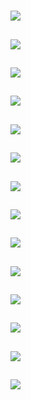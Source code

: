 # [](ContributionTable?__template__=property.md#cldf:VerbAgreementAggregatedByMarkerPositionBinned4)

[](ContributionTable?__template__=property.md&property=Description#cldf:VerbAgreementAggregatedByMarkerPositionBinned4)

## [](ParameterTable#cldf:1052)

![](MarkerPositionBinned4ForADefault.jpg?parameters=1052&pacific-centered&padding-left=10&padding-right=10&padding-top=20&padding-bottom=20&width=12&height=8&markersize=15#cldfviz.map)

## [](ParameterTable#cldf:1053)

![](MarkerPositionBinned4ForUDefault.jpg?parameters=1053&pacific-centered&padding-left=10&padding-right=10&padding-top=20&padding-bottom=20&width=12&height=8&markersize=15#cldfviz.map)

## [](ParameterTable#cldf:1054)

![](MarkerPositionBinned4ForSDefault.jpg?parameters=1054&pacific-centered&padding-left=10&padding-right=10&padding-top=20&padding-bottom=20&width=12&height=8&markersize=15#cldfviz.map)

## [](ParameterTable#cldf:1055)

![](MarkerPositionBinned4ForBDefault.jpg?parameters=1055&pacific-centered&padding-left=10&padding-right=10&padding-top=20&padding-bottom=20&width=12&height=8&markersize=15#cldfviz.map)

## [](ParameterTable#cldf:1056)

![](MarkerPositionBinned4ForPOSSDefault.jpg?parameters=1056&pacific-centered&padding-left=10&padding-right=10&padding-top=20&padding-bottom=20&width=12&height=8&markersize=15#cldfviz.map)

## [](ParameterTable#cldf:1057)

![](MarkerPositionBinned4ForARGNom.jpg?parameters=1057&pacific-centered&padding-left=10&padding-right=10&padding-top=20&padding-bottom=20&width=12&height=8&markersize=15#cldfviz.map)

## [](ParameterTable#cldf:1058)

![](MarkerPositionBinned4ForOAdp.jpg?parameters=1058&pacific-centered&padding-left=10&padding-right=10&padding-top=20&padding-bottom=20&width=12&height=8&markersize=15#cldfviz.map)

## [](ParameterTable#cldf:1059)

![](MarkerPositionBinned4ForAFF.jpg?parameters=1059&pacific-centered&padding-left=10&padding-right=10&padding-top=20&padding-bottom=20&width=12&height=8&markersize=15#cldfviz.map)

## [](ParameterTable#cldf:1060)

![](MarkerPositionBinned4ForTDefault.jpg?parameters=1060&pacific-centered&padding-left=10&padding-right=10&padding-top=20&padding-bottom=20&width=12&height=8&markersize=15#cldfviz.map)

## [](ParameterTable#cldf:1061)

![](MarkerPositionBinned4ForIDefault.jpg?parameters=1061&pacific-centered&padding-left=10&padding-right=10&padding-top=20&padding-bottom=20&width=12&height=8&markersize=15#cldfviz.map)

## [](ParameterTable#cldf:1062)

![](MarkerPositionBinned4ForGDefault.jpg?parameters=1062&pacific-centered&padding-left=10&padding-right=10&padding-top=20&padding-bottom=20&width=12&height=8&markersize=15#cldfviz.map)

## [](ParameterTable#cldf:1063)

![](MarkerPositionBinned4ForCore.jpg?parameters=1063&pacific-centered&padding-left=10&padding-right=10&padding-top=20&padding-bottom=20&width=12&height=8&markersize=15#cldfviz.map)

## [](ParameterTable#cldf:1064)

![](MarkerPositionBinned4ForPat.jpg?parameters=1064&pacific-centered&padding-left=10&padding-right=10&padding-top=20&padding-bottom=20&width=12&height=8&markersize=15#cldfviz.map)

## [](ParameterTable#cldf:1065)

![](MarkerPositionBinned4ForUBDefault.jpg?parameters=1065&pacific-centered&padding-left=10&padding-right=10&padding-top=20&padding-bottom=20&width=12&height=8&markersize=15#cldfviz.map)
